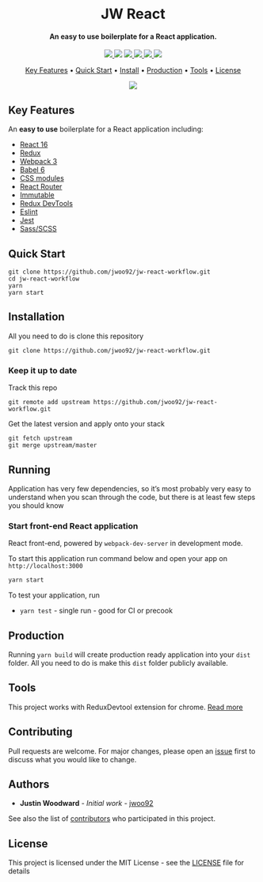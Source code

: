 <h1 align="center">
  <br>
  JW React
  <br>
</h1>

<h4 align="center">An <strong>easy to use</strong> boilerplate for a React application.</h4>

<p align="center">
  <a href="https://david-dm.org/jwoo92/jw-react-workflow">
    <img src="https://david-dm.org/jwoo92/jw-react-workflow/status.svg">
  </a>
  <a href="https://david-dm.org/jwoo92/jw-react-workflow?type=dev">
    <img src="https://david-dm.org/jwoo92/jw-react-workflow/dev-status.svg"></a>
  <a href="https://travis-ci.org/jwoo92/jw-react-workflow">
      <img src="https://travis-ci.org/jwoo92/jw-react-workflow.svg?branch=master">
  </a>
  <a href="https://github.com/jwoo92/jw-react-workflow/issues">
    <img src="https://img.shields.io/github/issues/jwoo92/jw-react-workflow.svg">
  </a>
  <a href="https://github.com/jwoo92/jw-react-workflow/issues">
    <img src="https://img.shields.io/badge/contributions-welcome-orange.svg">
  </a>
  <a href="https://github.com/jwoo92/jw-react-workflow/blob/master/LICENSE">
    <img src="https://img.shields.io/badge/license-MIT-blue.svg">
  </a>
</p>

<p align="center">
  <a href="#key-features">Key Features</a> •
  <a href="#quick-start">Quick Start</a> •
  <a href="#installation">Install</a> •
  <a href="#production">Production</a> •
  <a href="#tools">Tools</a> •
  <a href="#license">License</a>
</p>

<p align="center">
  <img src="public/images/easy.gif" />
</p>

## Key Features

An **easy to use** boilerplate for a React application including:

* [React 16](https://github.com/facebook/react)
* [Redux](https://redux.js.org/)
* [Webpack 3](https://webpack.js.org/)
* [Babel 6](https://babeljs.io/)
* [CSS modules](https://github.com/css-modules/css-modules)
* [React Router](https://reacttraining.com/react-router/)
* [Immutable](https://facebook.github.io/immutable-js/)
* [Redux DevTools](https://github.com/zalmoxisus/redux-devtools-extension)
* [Eslint](https://eslint.org/)
* [Jest](https://facebook.github.io/jest/)
* [Sass/SCSS](https://sass-lang.com/)

## Quick Start

```
git clone https://github.com/jwoo92/jw-react-workflow.git
cd jw-react-workflow
yarn
yarn start
```

## Installation

All you need to do is clone this repository

```
git clone https://github.com/jwoo92/jw-react-workflow.git
```

### Keep it up to date

Track this repo

```
git remote add upstream https://github.com/jwoo92/jw-react-workflow.git
```

Get the latest version and apply onto your stack

```
git fetch upstream
git merge upstream/master
```

## Running

Application has very few dependencies, so it’s most probably very easy to understand when you scan through the code, but there is at least few steps you should know

### Start front-end React application

React front-end, powered by `webpack-dev-server` in development mode.

To start this application run command below and open your app on `http://localhost:3000`

```javascript
yarn start
```

To test your application, run

* `yarn test` - single run - good for CI or precook

## Production

Running `yarn build` will create production ready application into your `dist` folder. All you need to do is make this `dist` folder publicly available.

## Tools

This project works with ReduxDevtool extension for chrome. [Read more](https://github.com/zalmoxisus/redux-devtools-extension)

## Contributing

Pull requests are welcome. For major changes, please open an [issue](https://github.com/jwoo92/jw-react-workflow/issues/new) first to discuss what you would like to change.

## Authors

* **Justin Woodward** - _Initial work_ - [jwoo92](https://github.com/jwoo92)

See also the list of [contributors](https://github.com/jwoo92/jw-react-workflow/contributors) who participated in this project.

## License

This project is licensed under the MIT License - see the [LICENSE](https://github.com/jwoo92/jw-react-workflow/blob/master/LICENSE) file for details
